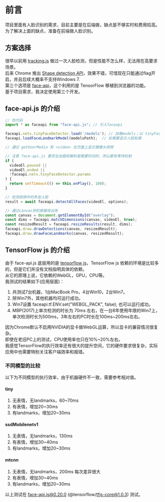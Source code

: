 # 前言

项目里面有人脸识别的需求，目前主要是在后端做，缺点是不够实时和费用较高。  
为了解决上面的缺点，准备在前端做人脸识别。

## 方案选择
很早以前用 [tracking.js](https://github.com/eduardolundgren/tracking.js/) 做过一次人脸检测，但是性能不怎么样，无法用在高要求场景。  
后来 Chrome 推出 [Shape detection API](https://www.chromestatus.com/feature/4757990523535360)，效果不错，可惜现在只能通过flag开启，并且后续大概率不支持Windows 7.  
第三个选项是 [face-api](https://github.com/justadudewhohacks/face-api.js)，这个利用的是 TensorFlow 移植到浏览器的功能。  
基于项目需求，我决定使用第三个开发。

## face-api.js 的介绍
```js
// 伪代码
import * as faceapi from "face-api.js"; // 引入faceapi

faceapi.nets.tinyFaceDetector.load('/models'); // 加载models；以 tinyFaceDetector 算法为例
faceapi.loadFaceLandmarkModel(modelsPath);  // 如果要显示人脸轮廓

// 通过 getUserMedia 和 <video> 在页面上显示摄像头视频

// 注意 face-api.js 要完全加载和解析是需要时间的，所以要有等待机制
if (
  videoEl.paused ||
  videoEl.ended ||
  !faceapi.nets.tinyFaceDetector.params
) {
  return setTimeout(() => this.onPlay(), 100);
}

// 检测视频中的多张人脸
result = await faceapi.detectAllFaces(videoEl, options);

// 通过canvas将轮廓展现出来
const canvas = document.getElementById("overlay");
const dims = faceapi.matchDimensions(canvas, videoEl, true);
const resizedResult = faceapi.resizeResults(result, dims);
faceapi.draw.drawDetections(canvas, resizedResult);
faceapi.draw.drawFaceLandmarks(canvas, resizedResult);
```

## TensorFlow js 的介绍
由于 face-api.js 底层用的是 [tensorflow js](https://www.tensorflow.org/js/guide/platform_environment)，TensorFlow js 依赖的环境是比较多的，但是它们并没有文档指明具体的依赖。  
从它的原理上说，它依赖的WebGL，GPU，CPU等。  
我测试的结果如下(应用层面)：  
1. 共测试7台机器，1台MacBook Pro，4台Win10，2台Win7。
1. 除Win7外，其他机器均可运行成功。
1. Win7设置 faceapi.tf.ENV.set("WEBGL_PACK", false); 也可以运行成功。
1. MBP(2017)上单次检测的时长为 70ms 左右，在一台8年使用年限的Win7上，单次检测时长为500ms，3年左右的PC时长在100ms~200ms左右。  

因为Chrome默认不启用NVIDIA的显卡做WebGL运算，所以显卡的兼容情况很复杂。  
即使在老旧PC上的测试，CPU使用率也只在10%~20%左右。  
我感觉TensorFlow的执行效率还有很大的提升空间，它的硬件要求很复杂，实际应用中也需要特别关注客户端效率和报错。  


### 不同模型的比较
以下为不同模型的执行效率，由于机器硬件不一致，需要参考相对值。  

#### tiny
1. 无表情，无landmarks，60~70ms
1. 有表情，增加20~30ms
1. 有landmarks，增加20~30ms

#### ssdMobilenetv1
1. 无表情，无landmarks，130ms
1. 有表情，增加30~40ms
1. 有landmarks，增加20~30ms

#### mtcnn
1. 无表情，无landmarks，200ms 每次差异很大
1. 有表情，增加30~40ms
1. 有landmarks，增加20~30ms

以上测试在 face-api.js@0.20.0 (@tensorflow/tfjs-core@1.0.3) 测试。
  
